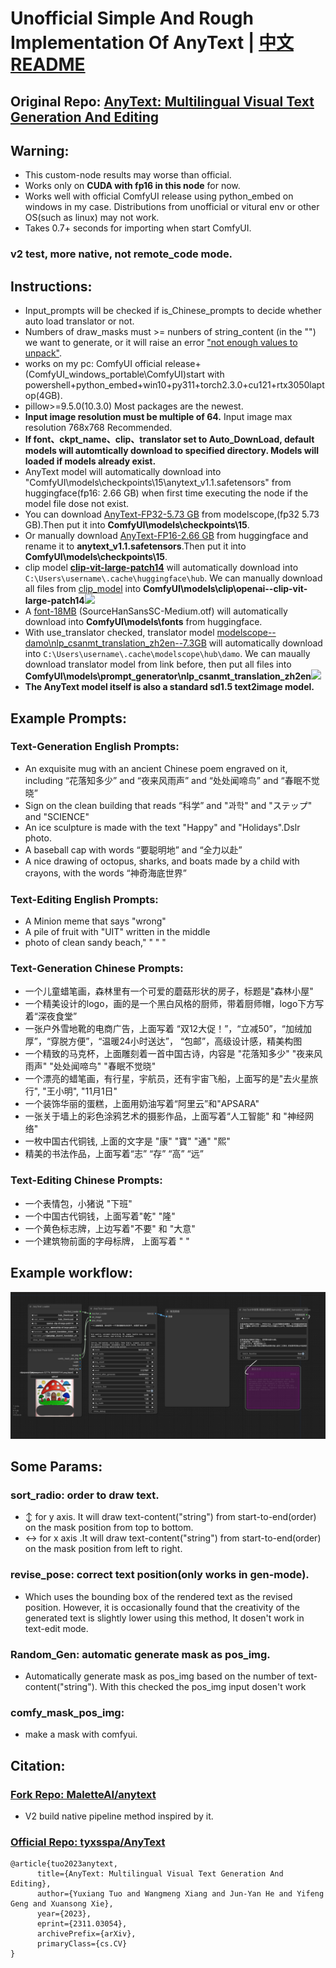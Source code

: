# Unofficial Simple And Rough Implementation Of AnyText  |  [中文README](./AnyText/assets/README-Zh-CN.md)

## Original Repo: [AnyText: Multilingual Visual Text Generation And Editing](https://github.com/tyxsspa/AnyText)

## Warning: 
- This custom-node results may worse than official. 
- Works only on **CUDA with fp16 in this node** for now.
- Works well with official ComfyUI release using python_embed on windows in my case. Distributions from unofficial or vitural env or other OS(such as linux) may not work.
- Takes 0.7+ seconds for importing when start ComfyUI.
### v2 test, more native, not remote_code mode.

## Instructions:
- Input_prompts will be checked if is_Chinese_prompts to decide whether auto load translator or not.
- Numbers of draw_masks must >= nunbers of string_content (in the "") we want to generate, or it will raise an error ["not enough values to unpack"](https://github.com/zmwv823/ComfyUI-AnyText/issues/7).
- works on my pc: ComfyUI official release+(ComfyUI_windows_portable\ComfyUI)start with powershell+python_embed+win10+py311+torch2.3.0+cu121+rtx3050laptop(4GB).
- pillow>=9.5.0(10.3.0) Most packages are the newest.
- **Input image resolution must be multiple of 64.** Input image max resolution 768x768 Recommended.
- **If font、ckpt_name、clip、translator set to Auto_DownLoad, default models will automtically download to specified directory. Models will loaded if models already exist.**
- AnyText model will automatically download into "ComfyUI\models\checkpoints\15\anytext_v1.1.safetensors" from huggingface(fp16: 2.66 GB) when first time executing the node if the model file dose not exist.
- You can download [AnyText-FP32-5.73 GB](https://modelscope.cn/models/iic/cv_anytext_text_generation_editing/file/view/master?fileName=anytext_v1.1.ckpt&status=2) from modelscope,(fp32 5.73 GB).Then put it into **ComfyUI\models\checkpoints\15**.
- Or manually download [AnyText-FP16-2.66 GB](https://huggingface.co/Sanster/AnyText/blob/main/pytorch_model.fp16.safetensors) from huggingface and rename it to **anytext_v1.1.safetensors**.Then put it into **ComfyUI\models\checkpoints\15**.
- clip model [**clip-vit-large-patch14**](https://huggingface.co/openai/clip-vit-large-patch14) will automatically download into `C:\Users\username\.cache\huggingface\hub`. We can manually download all files from [clip_model](https://huggingface.co/openai/clip-vit-large-patch14) into **ComfyUI\models\clip\openai--clip-vit-large-patch14**![](./AnyText/assets/clip_model.jpg)
- A [font-18MB](https://huggingface.co/Sanster/AnyText/blob/main/SourceHanSansSC-Medium.otf) (SourceHanSansSC-Medium.otf) will automatically download into **ComfyUI\models\fonts** from huggingface.
- With use_translator checked, translator model [modelscope--damo\nlp_csanmt_translation_zh2en--7.3GB](https://www.modelscope.cn/models/iic/nlp_csanmt_translation_zh2en) will automatically download into `C:\Users\username\.cache\modelscope\hub\damo`. We can maually download translator model from link before, then put all files into **ComfyUI\models\prompt_generator\nlp_csanmt_translation_zh2en**![](./AnyText/assets/zh2en_model.jpg)
- **The AnyText model itself is also a standard sd1.5 text2image model.**
## Example Prompts:
### Text-Generation English Prompts:
- An exquisite mug with an ancient Chinese poem engraved on it, including  “花落知多少” and “夜来风雨声” and “处处闻啼鸟” and “春眠不觉晓”
- Sign on the clean building that reads “科学” and "과학"  and "ステップ" and "SCIENCE"
- An ice sculpture is made with the text "Happy" and "Holidays".Dslr photo.
- A baseball cap with words “要聪明地” and “全力以赴”
- A nice drawing of octopus, sharks, and boats made by a child with crayons, with the words “神奇海底世界”
### Text-Editing English Prompts:
- A Minion meme that says "wrong"
- A pile of fruit with "UIT" written in the middle
- photo of clean sandy beach," " " "
### Text-Generation Chinese Prompts:
- 一个儿童蜡笔画，森林里有一个可爱的蘑菇形状的房子，标题是"森林小屋"
- 一个精美设计的logo，画的是一个黑白风格的厨师，带着厨师帽，logo下方写着“深夜食堂”
- 一张户外雪地靴的电商广告，上面写着 “双12大促！”，“立减50”，“加绒加厚”，“穿脱方便”，“温暖24小时送达”， “包邮”，高级设计感，精美构图
- 一个精致的马克杯，上面雕刻着一首中国古诗，内容是 "花落知多少" "夜来风雨声" "处处闻啼鸟" "春眠不觉晓"
- 一个漂亮的蜡笔画，有行星，宇航员，还有宇宙飞船，上面写的是"去火星旅行", "王小明", "11月1日"
- 一个装饰华丽的蛋糕，上面用奶油写着“阿里云”和"APSARA"
- 一张关于墙上的彩色涂鸦艺术的摄影作品，上面写着“人工智能" 和 "神经网络"
- 一枚中国古代铜钱,  上面的文字是 "康" "寶" "通" "熙"
- 精美的书法作品，上面写着“志” “存” “高” “远”
### Text-Editing Chinese Prompts:
- 一个表情包，小猪说 "下班"
- 一个中国古代铜钱，上面写着"乾" "隆"
- 一个黄色标志牌，上边写着"不要" 和 "大意"
- 一个建筑物前面的字母标牌， 上面写着 " "
## Example workflow:
![workflow](./AnyText/assets/AnyText-wf.png)

## Some Params:

### sort_radio: order to draw text.

- ↕ for y axis. It will draw text-content("string") from start-to-end(order) on the mask position from top to bottom.
- ↔ for x axis .It will draw text-content("string") from start-to-end(order) on the mask position from left to right.

### revise_pose: correct text position(only works in gen-mode).

- Which uses the bounding box of the rendered text as the revised position. However, it is occasionally found that the creativity of the generated text is slightly lower using this method, It dosen't work in text-edit mode.

### Random_Gen: automatic generate mask as pos_img.

- Automatically generate mask as pos_img based on the number of text-content("string"). With this checked the pos_img input dosen't work

### comfy_mask_pos_img:

- make a mask with comfyui.

## Citation:
### [Fork Repo: MaletteAI/anytext](https://github.com/MaletteAI/anytext)
- V2 build native pipeline method inspired by it.
### [Official Repo: tyxsspa/AnyText](https://github.com/tyxsspa/AnyText)

```
@article{tuo2023anytext,
      title={AnyText: Multilingual Visual Text Generation And Editing}, 
      author={Yuxiang Tuo and Wangmeng Xiang and Jun-Yan He and Yifeng Geng and Xuansong Xie},
      year={2023},
      eprint={2311.03054},
      archivePrefix={arXiv},
      primaryClass={cs.CV}
}
```
